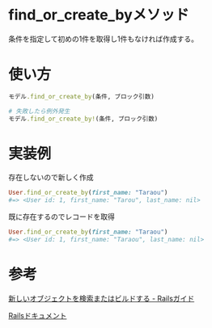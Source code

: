 # find_or_create_byメソッド

条件を指定して初めの1件を取得し1件もなければ作成する。

# 使い方

```ruby
モデル.find_or_create_by(条件, ブロック引数)

# 失敗したら例外発生
モデル.find_or_create_by!(条件, ブロック引数)
```

# 実装例

存在しないので新しく作成
```ruby
User.find_or_create_by(first_name: "Taraou")
#=> <User id: 1, first_name: "Tarou", last_name: nil>
```

既に存在するのでレコードを取得
```ruby
User.find_or_create_by(first_name: "Taraou")
#=> <User id: 1, first_name: "Taraou", last_name: nil>
```

# 参考

[新しいオブジェクトを検索またはビルドする - Railsガイド](https://railsguides.jp/active_record_querying.html#%E6%96%B0%E3%81%97%E3%81%84%E3%82%AA%E3%83%96%E3%82%B8%E3%82%A7%E3%82%AF%E3%83%88%E3%82%92%E6%A4%9C%E7%B4%A2%E3%81%BE%E3%81%9F%E3%81%AF%E3%83%93%E3%83%AB%E3%83%89%E3%81%99%E3%82%8B)

[Railsドキュメント](https://railsdoc.com/page/find_or_create_by)
